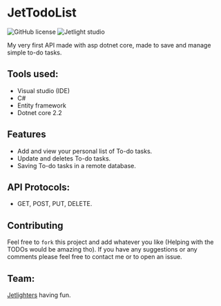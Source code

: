 # JetTodoList

![GitHub license](https://img.shields.io/github/license/oussamabonnor1/ASP.Net-Core-Web-API.svg)
![Jetlight studio](https://img.shields.io/badge/Made%20by-Jetlight%20studio-blue.svg?color=082544)

My very first API made with asp dotnet core, made to save and manage simple to-do tasks. 

## Tools used:
* Visual studio (IDE)
* C#
* Entity framework
* Dotnet core 2.2

## Features
* Add and view your personal list of To-do tasks.
* Update and deletes To-do tasks.
* Saving To-do tasks in a remote database.

## API Protocols:
* GET, POST, PUT, DELETE.

## Contributing
Feel free to `fork` this project and add whatever you like (Helping with the TODOs would be amazing tho). If you have any suggestions or any comments please feel free to contact me or to open an issue.

## Team:
[Jetlighters](https://github.com/JetLightStudio) having fun.
